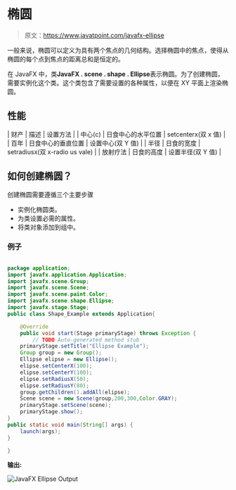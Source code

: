 # 椭圆

> 原文：<https://www.javatpoint.com/javafx-ellipse>

一般来说，椭圆可以定义为具有两个焦点的几何结构。选择椭圆中的焦点，使得从椭圆的每个点到焦点的距离总和是恒定的。

在 JavaFX 中，类**JavaFX . scene . shape . Ellipse**表示椭圆。为了创建椭圆，需要实例化这个类。这个类包含了需要设置的各种属性，以便在 XY 平面上渲染椭圆。

## 性能

| 财产 | 描述 | 设置方法 |
| 中心(c) | 日食中心的水平位置 | setcenterx(双 x 值) |
| 百年 | 日食中心的垂直位置 | 设置中心(双 Y 值) |
| 半径 | 日食的宽度 | setradiusx(双 x-radio us vale) |
| 放射疗法 | 日食的高度 | 设置半径(双 Y 值) |

## 如何创建椭圆？

创建椭圆需要遵循三个主要步骤

*   实例化椭圆类。
*   为类设置必需的属性。
*   将类对象添加到组中。

### 例子

```java

package application;
import javafx.application.Application;
import javafx.scene.Group;
import javafx.scene.Scene;
import javafx.scene.paint.Color;
import javafx.scene.shape.Ellipse;
import javafx.stage.Stage;
public class Shape_Example extends Application{

	@Override
	public void start(Stage primaryStage) throws Exception {
		// TODO Auto-generated method stub
	primaryStage.setTitle("Ellipse Example");
	Group group = new Group();
	Ellipse elipse = new Ellipse();
	elipse.setCenterX(100);
	elipse.setCenterY(100);
	elipse.setRadiusX(50);
	elipse.setRadiusY(80);
	group.getChildren().addAll(elipse);
	Scene scene = new Scene(group,200,300,Color.GRAY);
	primaryStage.setScene(scene);
	primaryStage.show();
}
public static void main(String[] args) {
	launch(args);
}

}

```

**输出:**

![JavaFX Ellipse Output](../img/110ea44c46e57fa0aa5f047dd5be7007.png)